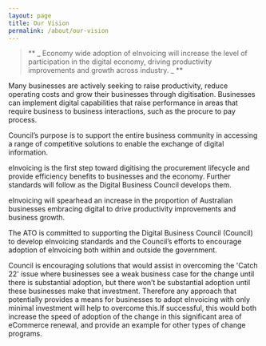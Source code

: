 ```yaml
---
layout: page
title: Our Vision
permalink: /about/our-vision
---
```



> ** _ Economy wide adoption of eInvoicing will increase the level of participation in the digital economy, driving productivity improvements and growth across industry. _ **


Many businesses are actively seeking to raise productivity, reduce operating costs and grow their businesses through digitisation. Businesses can implement digital capabilities that raise performance in areas that require business to business interactions, such as the procure to pay process.


Council’s purpose is to support the entire business community in accessing a range of competitive solutions to enable the exchange of digital information. 


eInvoicing is the first step toward digitising the procurement lifecycle and provide efficiency benefits to businesses and the economy. Further standards will follow as the Digital Business Council develops them.


eInvoicing will spearhead an increase in the proportion of Australian businesses embracing digital to drive productivity improvements and business growth. 


The ATO is committed to supporting the Digital Business Council (Council) to develop eInvoicing standards and the Council’s efforts to encourage adoption of eInvoicing both within and outside the government.


Council is encouraging solutions that would assist in overcoming the 'Catch 22' issue where businesses see a weak business case for the change until there is substantial adoption, but there won’t be substantial adoption until these businesses make that investment. Therefore any approach that potentially provides a means for businesses to adopt eInvoicing with only minimal investment will help to overcome this.If successful, this would both increase the speed of adoption of the change in this significant area of eCommerce renewal, and provide an example for other types of change programs.
